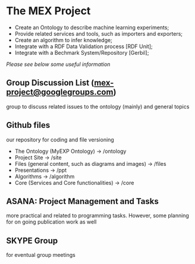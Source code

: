 # The MEX Project
* Create an Ontology to describe machine learning experiments;
* Provide related services and tools, such as importers and exporters;
* Create an algorithm to infer knowledge;
* Integrate with a RDF Data Validation process [RDF Unit];
* Integrate with a Bechmark System/Repository [Gerbil];

*Please see below some useful information*

## Group Discussion List (mex-project@googlegroups.com)
group to discuss related issues to the ontology (mainly) and general topics

## Github files
our repository for coding and file versioning
  * The Ontology (MyEXP Ontology)                        -> /ontology
  * Project Site                                         -> /site
  * Files (general content, such as diagrams and images) -> /files
  * Presentations                                        -> /ppt
  * Algorithms                                           -> /algorithm
  * Core (Services and Core functionalities)             -> /core

## ASANA: Project Management and Tasks
more practical and related to programming tasks. However, some planning for on going publication work as well

## SKYPE Group
for eventual group meetings


